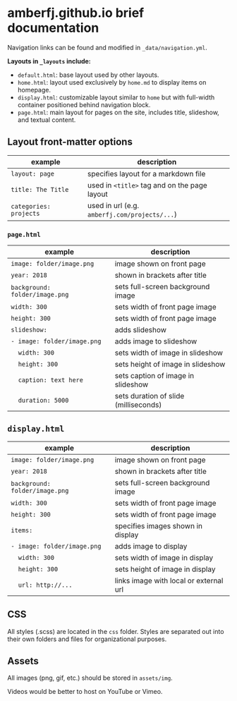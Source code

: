 # amberfj.github.io brief documentation

Navigation links can be found and modified in `_data/navigation.yml`.

**Layouts in `_layouts` include:**
- `default.html`: base layout used by other layouts.
- `home.html`: layout used exclusively by `home.md` to display items on homepage.
- `display.html`: customizable layout similar to `home` but with full-width container positioned behind navigation block.
- `page.html`: main layout for pages on the site, includes title, slideshow, and textual content.

## Layout front-matter options

| example                | description                                       |
| ---------------------- | ------------------------------------------------- |
| `layout: page`         | specifies layout for a markdown file              |
| `title: The Title`     | used in `<title>` tag and on the page layout      |
| `categories: projects` | used in url (e.g. `amberfj.com/projects/...`)     |

### `page.html`

| example                        | description                               |
| ------------------------------ | ----------------------------------------- |
| `image: folder/image.png`      | image shown on front page                 |
| `year: 2018`                   | shown in brackets after title             |
| `background: folder/image.png` | sets full-screen background image         |
| `width: 300`                   | sets width of front page image            |
| `height: 300`                  | sets width of front page image            |
| `slideshow:`                   | adds slideshow                            |
| `- image: folder/image.png`    | adds image to slideshow                   |
| `  width: 300`                 | sets width of image in slideshow          |
| `  height: 300`                | sets height of image in slideshow         |
| `  caption: text here`         | sets caption of image in slideshow        |
| `  duration: 5000`             | sets duration of slide (milliseconds)     |

## `display.html`

| example                        | description                               |
| ------------------------------ | ----------------------------------------- |
| `image: folder/image.png`      | image shown on front page                 |
| `year: 2018`                   | shown in brackets after title             |
| `background: folder/image.png` | sets full-screen background image         |
| `width: 300`                   | sets width of front page image            |
| `height: 300`                  | sets width of front page image            |
| `items:`                       | specifies images shown in display         |
| `- image: folder/image.png`    | adds image to display                     |
| `  width: 300`                 | sets width of image in display            |
| `  height: 300`                | sets height of image in display           |
| `  url: http://...`            | links image with local or external url    |

## CSS

All styles (.scss) are located in the `css` folder. Styles are separated out into their own folders and files for organizational purposes.

## Assets

All images (png, gif, etc.) should be stored in `assets/img`.

Videos would be better to host on YouTube or Vimeo.
